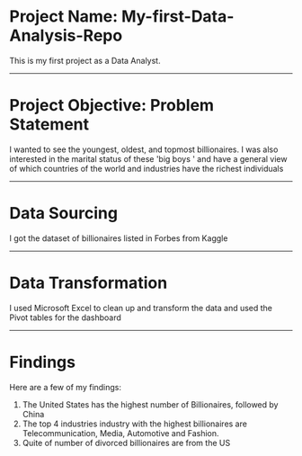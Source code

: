 # Project Name: My-first-Data-Analysis-Repo
This is my first project as a Data Analyst. 

-----
# Project Objective: Problem Statement

I wanted to see the youngest, oldest, and topmost billionaires. I was also interested in the marital status of these 'big boys ' and have a general view of which countries of the world and industries have the richest individuals 

--------
# Data Sourcing

I got the dataset of billionaires listed in Forbes from Kaggle

------
# Data Transformation

I used Microsoft Excel to clean up and transform the data and used the Pivot tables for the dashboard

------
# Findings
Here are a few of my findings:
1. The United States has the highest number of Billionaires, followed by China
2. The top 4 industries industry with the highest billionaires are Telecommunication, Media, Automotive and Fashion.
3. Quite of number of divorced billionaires are from the US
